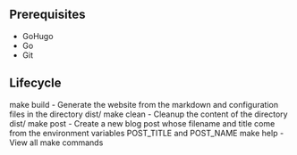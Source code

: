 ## Prerequisites
- GoHugo
- Go
- Git

## Lifecycle
make build - Generate the website from the markdown and configuration files in the directory dist/
make clean - Cleanup the content of the directory dist/
make post - Create a new blog post whose filename and title come from the environment variables POST_TITLE and POST_NAME
make help - View all make commands